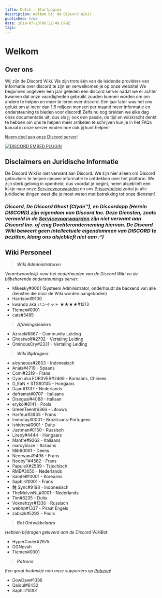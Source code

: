 ```yaml
---
title: Dutch - Startpagina
description: Welkom bij de Discord Wiki!
published: true
date: 2019-07-23T06:22:49.879Z
tags: 
---
```


# Welkom
## Over ons

Wij zijn de Discord Wiki. We zijn trots één van de leidende providers van informatie over discord te zijn en verwelkomen je op onze website! We begonnen ongeveer een jaar geleden een discord server nadat we er achter kwamen dat onze vaardigheden gebruikt zouden kunnen worden om om andere te helpen en meer te leren over discord. Een jaar later was het ons gelukt om al meer dan 1.6 miljoen mensen per maand meer informatie en ondersteuning te bieden voor discord! Zelfs nu nog breiden we elke dag onze documentatie uit, dus als jij ook een passie, de tijd en wilskracht denkt te hebben om ons te helpen meer artikelen te schrijven kun je in het FAQs kanaal in onze server vinden hoe ook jij kunt helpen!  

[Neem deel aan onze Discord server!](https://discord.gg/V6f8rZ2)

<a href="https://discord.gg/V6f8rZ2">![DISCORD EMBED PLUGIN](https://discordapp.com/api/guilds/367460196148183040/widget.png?style=banner2)</a>

## Disclaimers en Juridische Informatie
De Discord Wiki is niet verwant aan Discord. We zijn hier alleen om Discord gebruikers te helpen nieuwe informatie te ontdekken over het platform. We zijn sterk gelovig in openheid, dus voordat je begint, neem alsjeblieft een kijkje naar onze [Servicevoorwaarden](/terms) en ons [Privacybeleid](/privacy) zodat je alle juridische dingen weet die je moet weten met betrekking tot onze diensten!

### ***Discord, De Discord Ghost (Clyde™), en Discordapp (Herein DISCORD) zijn eigendom van Discord Inc. Deze Diensten, zoals vermeld in de [Servicevoorwaarden](/terms) zijn niet verwant aan Discord Inc. of enig Dochteronderneming hiervan. De Discord Wiki beweert geen intellectuele eigendommen van DISCORD te bezitten, klaag ons alsjeblieft niet aan :^)***

## Wiki Personeel
> ***Wiki Administratoren***

*Verantwoordelijk voor het onderhouden van de Discord Wiki en de bijbehorende ondersteunings server.*

* Mikesky#0001 (Systeem Administrator, onderhoudt de backend van alle diensten die door de Wiki worden aangeboden)
* Harrison#9100
* kwando aka ハンイット ★★★★#1313
* Tiemen#0001
* cats#5485

>***Afdelingsleiders***

* Azrael#6867 - Community Leiding
* Ghostwolf#2792 - Vertaling Leiding
* OminousCry#2331 - Vertaling Leiding

> ***Wiki Bijdragers***

* alcyneous#2803 - Indonesisch
* Anaís#4719 - Spaans
* Comi#2319 - Frans
* Cyon aka FOR3VER#2469 - Koreaans, Chinees
* D_EaN * STS#0105 - Hongaars
* Daan#1337 - Nederlands
* deframet#0707 - Italiaans
* Disegual#4088 - Italiaan
* erykol#8141 - Pools
* GreenTeen#6366 - Litouws
* Harfeur#3633 - Frans
* Immotay#0001 - Braziliaans-Portugees
* Ishidres#0001 - Duits
* Justman#0150 - Russisch
* Lireoy#4444 - Hongaars
* Manfre#9262 - Italiaans
* marcyblaze - Italiaans
* Mib#0001 - Deens
* Neerwan#9498 - Frans
* Nooby™#4562 - Frans
* PapuleX#2589 - Tsjechisch
* RME#3050 - Nederlands
* Samtell#0001 - Koreaans
* Saphir#0001 - Frans
* 魏 Sync#9198 - Indonesisch
* TheMelvinNL#0001 - Nederlands
* Tim#6235 - Duits
* Voknehzyr#1338 - Russisch
* webhp#1337 - Piraat Engels
* zabszk#5292 - Pools

> ***Bot Ontwikkelaars***

*Hebben bijdragen geleverd aan de Discord WikiBot*

* HyperCoder#2975
* OGNovuh
* Tiemen#0001

> ***Patrons***

*Een groot bedankje aan onze supporters op [Patreon](https://www.patreon.com/TheDiscordWiki)!*

* DowDaw#1339
* Qaidul#6432
* Saphir#0001